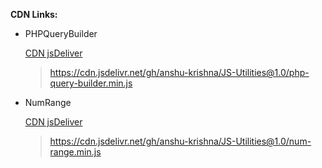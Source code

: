 **CDN Links:**

- PHPQueryBuilder
	
	[CDN jsDeliver](https://cdn.jsdelivr.net/gh/anshu-krishna/JS-Utilities@1.0/php-query-builder.min.js)

	> https://cdn.jsdelivr.net/gh/anshu-krishna/JS-Utilities@1.0/php-query-builder.min.js

- NumRange

	[CDN jsDeliver](https://cdn.jsdelivr.net/gh/anshu-krishna/JS-Utilities@1.0/num-range.min.js)
	
	> https://cdn.jsdelivr.net/gh/anshu-krishna/JS-Utilities@1.0/num-range.min.js